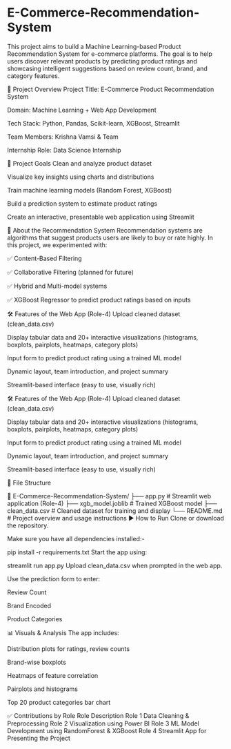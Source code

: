 # E-Commerce-Recommendation-System
This project aims to build a Machine Learning-based Product Recommendation System for e-commerce platforms. The goal is to help users discover relevant products by predicting product ratings and showcasing intelligent suggestions based on review count, brand, and category features.

📌 Project Overview
Project Title: E-Commerce Product Recommendation System

Domain: Machine Learning + Web App Development

Tech Stack: Python, Pandas, Scikit-learn, XGBoost, Streamlit

Team Members: Krishna Vamsi & Team

Internship Role: Data Science Internship



🎯 Project Goals
Clean and analyze product dataset

Visualize key insights using charts and distributions

Train machine learning models (Random Forest, XGBoost)

Build a prediction system to estimate product ratings

Create an interactive, presentable web application using Streamlit



🧠 About the Recommendation System
Recommendation systems are algorithms that suggest products users are likely to buy or rate highly. In this project, we experimented with:

✅ Content-Based Filtering

✅ Collaborative Filtering (planned for future)

✅ Hybrid and Multi-model systems

✅ XGBoost Regressor to predict product ratings based on inputs



🛠️ Features of the Web App (Role-4)
Upload cleaned dataset (clean_data.csv)

Display tabular data and 20+ interactive visualizations (histograms, boxplots, pairplots, heatmaps, category plots)

Input form to predict product rating using a trained ML model

Dynamic layout, team introduction, and project summary

Streamlit-based interface (easy to use, visually rich)


🛠️ Features of the Web App (Role-4)
Upload cleaned dataset (clean_data.csv)

Display tabular data and 20+ interactive visualizations (histograms, boxplots, pairplots, heatmaps, category plots)

Input form to predict product rating using a trained ML model

Dynamic layout, team introduction, and project summary

Streamlit-based interface (easy to use, visually rich)

📂 File Structure

📁 E-Commerce-Recommendation-System/
├── app.py                   # Streamlit web application (Role-4)
├── xgb_model.joblib         # Trained XGBoost model
├── clean_data.csv           # Cleaned dataset for training and display
└── README.md                # Project overview and usage instructions
▶️ How to Run
Clone or download the repository.

Make sure you have all dependencies installed:-

pip install -r requirements.txt
Start the app using:

streamlit run app.py
Upload clean_data.csv when prompted in the web app.

Use the prediction form to enter:

Review Count

Brand Encoded

Product Categories

📊 Visuals & Analysis
The app includes:

Distribution plots for ratings, review counts

Brand-wise boxplots

Heatmaps of feature correlation

Pairplots and histograms

Top 20 product categories bar chart

✅ Contributions by Role
Role	Description
Role 1	Data Cleaning & Preprocessing
Role 2	Visualization using Power BI
Role 3	ML Model Development using RandomForest & XGBoost
Role 4	Streamlit App for Presenting the Project
